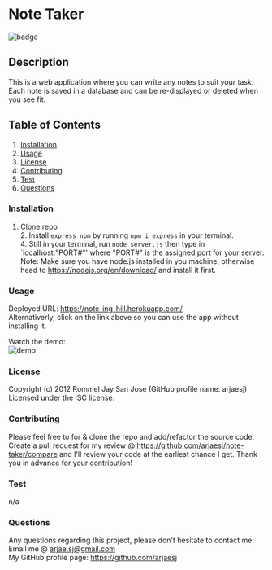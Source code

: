 # Note Taker
  ![badge](https://img.shields.io/badge/License-ISC-green.svg)

## Description
This is a web application where you can write any notes to suit your task. Each note is saved in a database and can be re-displayed or deleted when you see fit. 

## Table of Contents
1. [Installation](#Installation)
2. [Usage](#Usage)
3. [License](#License)
4. [Contributing](#Contributing)
5. [Test](#Test)
6. [Questions](#Questions)


### Installation
1. Clone repo</br> 2. Install `express npm` by running `npm i express` in your terminal.</br>  4. Still in your terminal, run `node server.js` then type in `localhost:"PORT#"' where "PORT#" is the assigned port for your server.</br> Note: Make sure you have node.js installed in you machine, otherwise head to https://nodejs.org/en/download/ and install it first.

### Usage
Deployed URL: https://note-ing-hill.herokuapp.com/  
Alternativerly, click on the link above so you can use the app without installing it.   
 
Watch the demo:  
![demo](public/assets/images/demo.gif)

### License
Copyright (c) 2012 Rommel Jay San Jose (GitHub profile name: arjaesj)  
Licensed under the ISC license.

### Contributing
Please feel free to for & clone the repo and add/refactor the source code. Create a pull request for my review @ https://github.com/arjaesj/note-taker/compare and I'll review your code at the earliest chance I get. Thank you in advance for your contribution!

### Test
n/a

### Questions
Any questions regarding this project, please don't hesitate to contact me:  
Email me @ arjae.sj@gmail.com  
My GitHub profile page: https://github.com/arjaesj  

